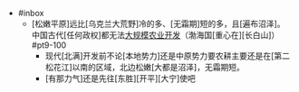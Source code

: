 - #inbox
    - [松嫩平原]远比[乌克兰大荒野]冷的多、[无霜期]短的多，且[遍布沼泽]。中国古代[任何政权]都无法[大规模农业开发](https://www.zhihu.com/question/43170381/answer/1909318958)（渤海国[重心在][长白山]） #pt9-100
        - 现代[北满]开发前不论[本地势力]还是中原势力要农耕主要还是在[第二松花江]以南的区域，北边松嫩[大都是沼泽]，无霜期短。
        - [有那力气]还是先往[东胜][开平][大宁]使吧
